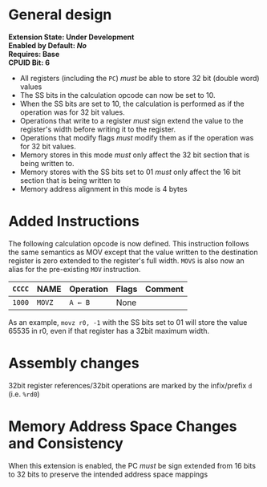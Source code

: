 # General design

**Extension State: Under Development**  
**Enabled by Default: *No***  
**Requires: Base**  
**CPUID Bit: 6**  

- All registers (including the `PC`) _must_ be able to store 32 bit (double word) values
- The SS bits in the calculation opcode can now be set to 10.
- When the SS bits are set to 10, the calculation is performed as if the operation was for 32 bit values.
- Operations that write to a register _must_ sign extend the value to the register's width before writing it to the register.
- Operations that modify flags _must_ modify them as if the operation was for 32 bit values.
- Memory stores in this mode _must_ only affect the 32 bit section that is being written to.
- Memory stores with the SS bits set to 01 _must_ only affect the 16 bit section that is being written to
- Memory address alignment in this mode is 4 bytes

# Added Instructions

The following calculation opcode is now defined. This instruction follows the same semantics as MOV except that the value written to the destination register is zero extended to the register's full width. `MOVS` is also now an alias for the pre-existing `MOV` instruction.


| `CCCC` | NAME       | Operation                          | Flags  | Comment     |
|--------|------------|------------------------------------|--------|-------------|
| `1000` | `MOVZ`     | `A ← B`                            | None   |             |

As an example, `movz r0, -1` with the SS bits set to 01 will store the value 65535 in r0, even if that register has a 32bit maximum width.

# Assembly changes

32bit register references/32bit operations are marked by the infix/prefix `d` (i.e. `%rd0`)

# Memory Address Space Changes and Consistency

When this extension is enabled, the PC _must_ be sign extended from 16 bits to 32 bits to preserve the intended address space mappings
